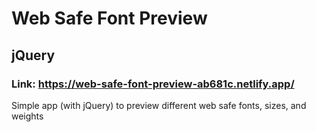 # Web Safe Font Preview

## jQuery

### Link: https://web-safe-font-preview-ab681c.netlify.app/

Simple app (with jQuery) to preview different web safe fonts, sizes, and weights

